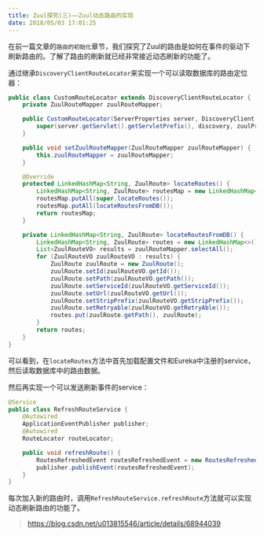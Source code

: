 ```yaml
---
title: Zuul探究(三)——Zuul动态路由的实现
date: 2018/05/03 17:01:25
---
```


在前一篇文章的`路由的初始化`章节，我们探究了Zuul的路由是如何在事件的驱动下刷新路由的。了解了路由的刷新就已经非常接近动态刷新的功能了。

<!-- more -->
通过继承`DiscoveryClientRouteLocator`来实现一个可以读取数据库的路由定位器：

```java
public class CustomRouteLocator extends DiscoveryClientRouteLocator {
    private ZuulRouteMapper zuulRouteMapper;

    public CustomRouteLocator(ServerProperties server, DiscoveryClient discovery, ZuulProperties zuulProperties, ServiceRouteMapper serviceRouteMapper, Registration registration) {
        super(server.getServlet().getServletPrefix(), discovery, zuulProperties, serviceRouteMapper, registration);
    }

    public void setZuulRouteMapper(ZuulRouteMapper zuulRouteMapper) {
        this.zuulRouteMapper = zuulRouteMapper;
    }

    @Override
    protected LinkedHashMap<String, ZuulRoute> locateRoutes() {
        LinkedHashMap<String, ZuulRoute> routesMap = new LinkedHashMap<>();
        routesMap.putAll(super.locateRoutes());
        routesMap.putAll(locateRoutesFromDB());
        return routesMap;
    }

    private LinkedHashMap<String, ZuulRoute> locateRoutesFromDB() {
        LinkedHashMap<String, ZuulRoute> routes = new LinkedHashMap<>();
        List<ZuulRouteVO> results = zuulRouteMapper.selectAll();
        for (ZuulRouteVO zuulRouteVO : results) {
            ZuulRoute zuulRoute = new ZuulRoute();
            zuulRoute.setId(zuulRouteVO.getId());
            zuulRoute.setPath(zuulRouteVO.getPath());
            zuulRoute.setServiceId(zuulRouteVO.getServiceId());
            zuulRoute.setUrl(zuulRouteVO.getUrl());
            zuulRoute.setStripPrefix(zuulRouteVO.getStripPrefix());
            zuulRoute.setRetryable(zuulRouteVO.getRetryAble());
            routes.put(zuulRoute.getPath(), zuulRoute);
        }
        return routes;
    }
}
```

可以看到，在`locateRoutes`方法中首先加载配置文件和Eureka中注册的service，然后读取数据库中的路由数据。

然后再实现一个可以发送刷新事件的service：

```java
@Service
public class RefreshRouteService {
    @Autowired
    ApplicationEventPublisher publisher;
    @Autowired
    RouteLocator routeLocator;

    public void refreshRoute() {
        RoutesRefreshedEvent routesRefreshedEvent = new RoutesRefreshedEvent(routeLocator);
        publisher.publishEvent(routesRefreshedEvent);
    }
}
```

每次加入新的路由时，调用`RefreshRouteService.refreshRoute`方法就可以实现动态刷新路由的功能了。



> https://blog.csdn.net/u013815546/article/details/68944039


